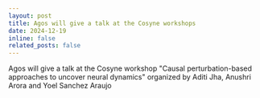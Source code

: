 ```yaml
---
layout: post
title: Agos will give a talk at the Cosyne workshops
date: 2024-12-19 
inline: false
related_posts: false
---
```


Agos will give a talk at the Cosyne workshop "Causal perturbation-based approaches to uncover neural dynamics"  organized by Aditi Jha, Anushri Arora  and Yoel Sanchez Araujo